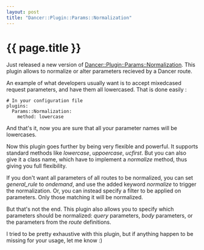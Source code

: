 ```yaml
---
layout: post
title: "Dancer::Plugin::Params::Normalization"
---
```


# {{ page.title }}

Just released a new version of [Dancer::Plugin::Params::Normalization](https://metacpan.org/module/Dancer::Plugin::Params::Normalization). This plugin allows to normalize or alter parameters recieved by a Dancer route.

An example of what developers usually want is to accept mixedcased request parameters, and have them all lowercased. That is done easily :

    # In your configuration file
    plugins:
      Params::Normalization:
        method: lowercase

And that's it, now you are sure that all your parameter names will be lowercases.

Now this plugin goes further by being very flexible and powerful. It supports standard methods like *lowercase*, *uppoercase*, *ucfirst*. But you can also give it a class name, which have to implement a *normalize* method, thus giving you full flexibility.

If you don't want all parameters of all routes to be normalized, you can set *general_rule* to *ondemand*, and use the added keyword *normalize* to trigger the normalization. Or, you can instead specify a filter to be applied on parameters. Only those matching it will be normalized.

But that's not the end. This plugin also allows you to specify which parameters should be normalized: *query* parameters, *body* parameters, or the parameters from the *route* definitions.

I tried to be pretty exhaustive with this plugin, but if anything happen to be missing for your usage, let me know :)

